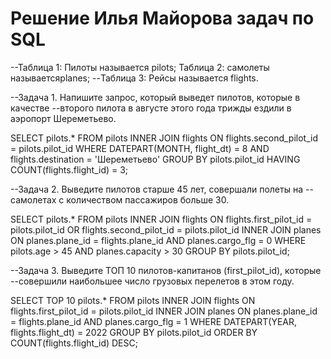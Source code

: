 # Решение Илья Майорова задач по SQL

--Таблица 1: Пилоты называется pilots; Таблица 2: самолеты называетсяplanes;
--Таблица 3: Рейсы называется flights.

--Задача 1. Напишите запрос, который выведет пилотов, которые в качестве
--второго пилота в августе этого года трижды ездили в аэропорт Шереметьево.

SELECT pilots.* FROM pilots
INNER JOIN flights ON flights.second_pilot_id = pilots.pilot_id
WHERE DATEPART(MONTH, flight_dt) = 8 AND flights.destination = 'Шереметьево'
GROUP BY pilots.pilot_id
HAVING COUNT(flights.flight_id) = 3;

--Задача 2. Выведите пилотов старше 45 лет, совершали полеты на
--самолетах с количеством пассажиров больше 30.

SELECT pilots.* FROM pilots
INNER JOIN flights ON flights.first_pilot_id = pilots.pilot_id OR
flights.second_pilot_id = pilots.pilot_id
INNER JOIN planes ON planes.plane_id = flights.plane_id AND planes.cargo_flg = 0
WHERE pilots.age > 45 AND planes.capacity > 30
GROUP BY pilots.pilot_id;

--Задача 3. Выведите ТОП 10 пилотов-капитанов (first_pilot_id), которые
--совершили наибольшее число грузовых перелетов в этом году.

SELECT TOP 10 pilots.* FROM pilots
INNER JOIN flights ON flights.first_pilot_id = pilots.pilot_id
INNER JOIN planes ON planes.plane_id = flights.plane_id AND planes.cargo_flg = 1
WHERE DATEPART(YEAR, flights.flight_dt) = 2022
GROUP BY pilots.pilot_id
ORDER BY COUNT(flights.flight_id) DESC;
